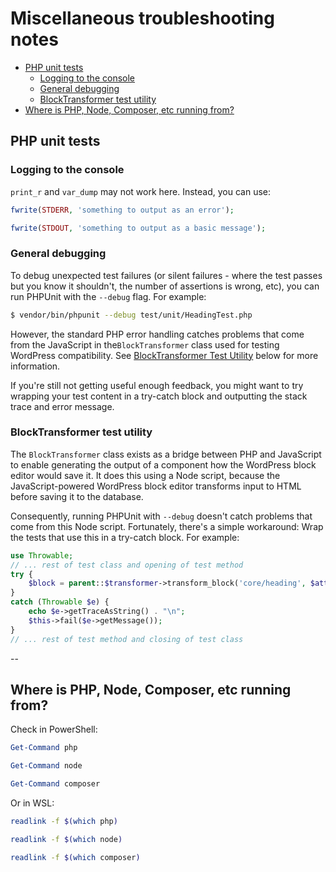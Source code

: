 # Miscellaneous troubleshooting notes

- [PHP unit tests](#php-unit-tests)
  - [Logging to the console](#logging-to-the-console)
  - [General debugging](#general-debugging)
  - [BlockTransformer test utility](#blocktransformer-test-utility)
- [Where is PHP, Node, Composer, etc running from?](#where-is-php-node-composer-etc-running-from)


## PHP unit tests

### Logging to the console

`print_r` and `var_dump` may not work here. Instead, you can use:
    
```php
fwrite(STDERR, 'something to output as an error');
```
```php
fwrite(STDOUT, 'something to output as a basic message');
```

### General debugging

To debug unexpected test failures (or silent failures - where the test passes but you know it shouldn't, the number of assertions is wrong, etc), you can run PHPUnit with the `--debug` flag. For example:

```bash
$ vendor/bin/phpunit --debug test/unit/HeadingTest.php
```

However, the standard PHP error handling catches problems that come from the JavaScript in the`BlockTransformer` class used for testing WordPress compatibility. See [BlockTransformer Test Utility](#blocktransformer-test-utility) below for more information.

If you're still not getting useful enough feedback, you might want to try wrapping your test content in a try-catch block and outputting the stack trace and error message.


### BlockTransformer test utility

The `BlockTransformer` class exists as a bridge between PHP and JavaScript to enable generating the output of a component how the WordPress block editor would save it. It does this using a Node script, because the  JavaScript-powered WordPress block editor transforms input to HTML before saving it to the database.

Consequently, running PHPUnit with `--debug` doesn't catch problems that come from this Node script. Fortunately, there's a simple workaround: Wrap the tests that use this in a try-catch block. For example:

```php
use Throwable;
// ... rest of test class and opening of test method
try {
    $block = parent::$transformer->transform_block('core/heading', $attributes, [$content]);
}
catch (Throwable $e) {
    echo $e->getTraceAsString() . "\n";
    $this->fail($e->getMessage()); 
}
// ... rest of test method and closing of test class
```

--
## Where is PHP, Node, Composer, etc running from?

Check in PowerShell:
```PowerShell
Get-Command php
```
```PowerShell
Get-Command node
```
```PowerShell
Get-Command composer
```
Or in WSL:
```bash
readlink -f $(which php)
```
```bash
readlink -f $(which node)
```
```bash
readlink -f $(which composer)
``` 

